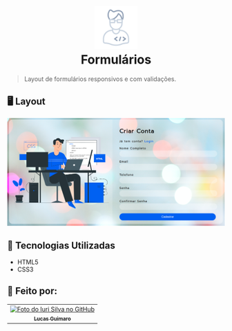 <h1 align="center">
<img src="https://github.com/LukasGuimaro/Formularios/blob/main/img/680-it-developer.svg" width="100px; alt="icon imagem"> <br>Formulários
</h1>

> Layout de formulários responsivos e com validações.

## 🖥️ Layout


<div align="center">
<img src="https://github.com/LukasGuimaro/Formularios/blob/main/img/form2.png" width="800px; alt="desktop imagem" >
</div>

## 🚀 Tecnologias Utilizadas

- HTML5
- CSS3

## 👾 Feito por:

<table>
  <tr>
    <td align="center">
      <a href="#">
        <img src="https://avatars.githubusercontent.com/u/106471648?v=4" width="100px;" alt="Foto do Iuri Silva no GitHub"/><br>
        <sub>
          <b>Lucas Guimaro</b>
        </sub>
      </a>
    </td>
  </tr>
</table>
